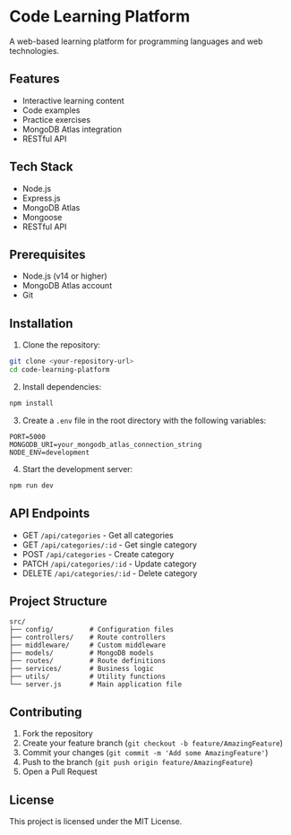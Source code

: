 # Code Learning Platform

A web-based learning platform for programming languages and web technologies.

## Features

- Interactive learning content
- Code examples
- Practice exercises
- MongoDB Atlas integration
- RESTful API

## Tech Stack

- Node.js
- Express.js
- MongoDB Atlas
- Mongoose
- RESTful API

## Prerequisites

- Node.js (v14 or higher)
- MongoDB Atlas account
- Git

## Installation

1. Clone the repository:
```bash
git clone <your-repository-url>
cd code-learning-platform
```

2. Install dependencies:
```bash
npm install
```

3. Create a `.env` file in the root directory with the following variables:
```
PORT=5000
MONGODB_URI=your_mongodb_atlas_connection_string
NODE_ENV=development
```

4. Start the development server:
```bash
npm run dev
```

## API Endpoints

- GET `/api/categories` - Get all categories
- GET `/api/categories/:id` - Get single category
- POST `/api/categories` - Create category
- PATCH `/api/categories/:id` - Update category
- DELETE `/api/categories/:id` - Delete category

## Project Structure

```
src/
├── config/         # Configuration files
├── controllers/    # Route controllers
├── middleware/     # Custom middleware
├── models/         # MongoDB models
├── routes/         # Route definitions
├── services/       # Business logic
├── utils/          # Utility functions
└── server.js       # Main application file
```

## Contributing

1. Fork the repository
2. Create your feature branch (`git checkout -b feature/AmazingFeature`)
3. Commit your changes (`git commit -m 'Add some AmazingFeature'`)
4. Push to the branch (`git push origin feature/AmazingFeature`)
5. Open a Pull Request

## License

This project is licensed under the MIT License. 